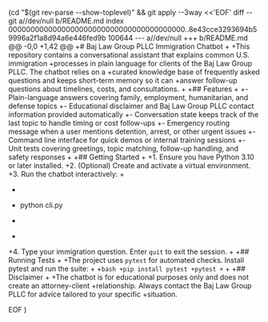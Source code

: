  (cd "$(git rev-parse --show-toplevel)" && git apply --3way <<'EOF' 
diff --git a//dev/null b/README.md
index 0000000000000000000000000000000000000000..8e43cce3293694b59996a2f1a8d94a6e446fed9b 100644
--- a//dev/null
+++ b/README.md
@@ -0,0 +1,42 @@
+# Baj Law Group PLLC Immigration Chatbot
+
+This repository contains a conversational assistant that explains common U.S. immigration
+processes in plain language for clients of the Baj Law Group PLLC. The chatbot relies on a
+curated knowledge base of frequently asked questions and keeps short-term memory so it can
+answer follow-up questions about timelines, costs, and consultations.
+
+## Features
+
+- Plain-language answers covering family, employment, humanitarian, and defense topics
+- Educational disclaimer and Baj Law Group PLLC contact information provided automatically
+- Conversation state keeps track of the last topic to handle timing or cost follow-ups
+- Emergency routing message when a user mentions detention, arrest, or other urgent issues
+- Command line interface for quick demos or internal training sessions
+- Unit tests covering greetings, topic matching, follow-up handling, and safety responses
+
+## Getting Started
+
+1. Ensure you have Python 3.10 or later installed.
+2. (Optional) Create and activate a virtual environment.
+3. Run the chatbot interactively:
+
+   ```bash
+   python cli.py
+   ```
+
+4. Type your immigration question. Enter `quit` to exit the session.
+
+## Running Tests
+
+The project uses `pytest` for automated checks. Install pytest and run the suite:
+
+```bash
+pip install pytest
+pytest
+```
+
+## Disclaimer
+
+The chatbot is for educational purposes only and does not create an attorney-client
+relationship. Always contact the Baj Law Group PLLC for advice tailored to your specific
+situation.
 
EOF
)
